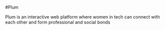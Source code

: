 #Plum

Plum is an interactive web platform where women in tech can connect with each other and form professional and social bonds
